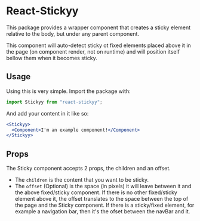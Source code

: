 # React-Stickyy

This package provides a wrapper component that creates a sticky element relative to the body, but under any parent component.

This component will auto-detect sticky ot fixed elements placed above it in the page (on component render, not on runtime) and will position itself bellow them when it becomes sticky.

## Usage

Using this is very simple. Import the package with:

```js
import Stickyy from "react-stickyy";
```

And add your content in it like so:

```jsx
<Stickyy>
  <Component>I'm an example component!</Component>
</Stickyy>
```

## Props

The Sticky component accepts 2 props, the children and an offset.

- The `children` is the content that you want to be sticky.
- The `offset` (Optional) is the space (in pixels) it will leave between it and the above fixed/sticky component. If there is no other fixed/sticky element above it, the offset translates to the space between the top of the page and the Sticky component. If there is a sticky/fixed element, for example a navigation bar, then it's the ofset between the navBar and it.
